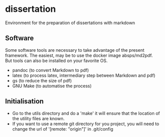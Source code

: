 # dissertation

Environment for the preparation of dissertations with markdown

## Software

Some software tools are necessary to take advantage of the present framework.
The easiest, may be to use the docker image absps/md2pdf.
But tools can also be installed on your favorite OS.

- pandoc (to convert Markdown to pdf)
- latex (to process latex, intermediary step between Markdown and pdf)
- gs (to reduce the size of pdf)
- GNU Make (to automatise the process)

## Initialisation

- Go to the utils directory and do a 'make' it will ensure that the location of the utility files are known.
- If you want to use a remote git directory for you project, you will need to change the url of '\[remote: \"origin\"\]' in .git/config
